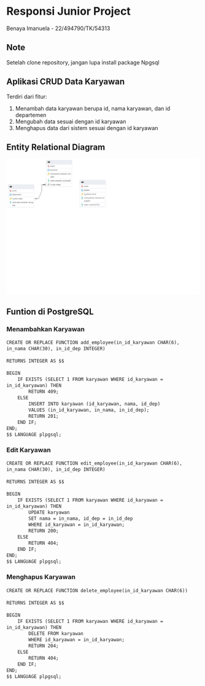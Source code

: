 # **Responsi Junior Project**

Benaya Imanuela - 22/494790/TK/54313

## Note

Setelah clone repository, jangan lupa install package Npgsql

## **Aplikasi CRUD Data Karyawan**

Terdiri dari fitur:

1. Menambah data karyawan berupa id, nama karyawan, dan id departemen
2. Mengubah data sesuai dengan id karyawan
3. Menghapus data dari sistem sesuai dengan id karyawan

## **Entity Relational Diagram**

![ERD](./public/ERD1.png)

## **Funtion di PostgreSQL**

### **Menambahkan Karyawan**

```
CREATE OR REPLACE FUNCTION add_employee(in_id_karyawan CHAR(6), in_nama CHAR(30), in_id_dep INTEGER)

RETURNS INTEGER AS $$

BEGIN
	IF EXISTS (SELECT 1 FROM karyawan WHERE id_karyawan = in_id_karyawan) THEN
		RETURN 409;
	ELSE
		INSERT INTO karyawan (id_karyawan, nama, id_dep)
		VALUES (in_id_karyawan, in_nama, in_id_dep);
		RETURN 201;
	END IF;
END;
$$ LANGUAGE plpgsql;
```

### **Edit Karyawan**

```
CREATE OR REPLACE FUNCTION edit_employee(in_id_karyawan CHAR(6), in_nama CHAR(30), in_id_dep INTEGER)

RETURNS INTEGER AS $$

BEGIN
	IF EXISTS (SELECT 1 FROM karyawan WHERE id_karyawan = in_id_karyawan) THEN
		UPDATE karyawan
		SET nama = in_nama, id_dep = in_id_dep
		WHERE id_karyawan = in_id_karyawan;
		RETURN 200;
	ELSE
		RETURN 404;
	END IF;
END;
$$ LANGUAGE plpgsql;
```

### **Menghapus Karyawan**

```
CREATE OR REPLACE FUNCTION delete_employee(in_id_karyawan CHAR(6))

RETURNS INTEGER AS $$

BEGIN
	IF EXISTS (SELECT 1 FROM karyawan WHERE id_karyawan = in_id_karyawan) THEN
		DELETE FROM karyawan
		WHERE id_karyawan = in_id_karyawan;
		RETURN 204;
	ELSE
		RETURN 404;
	END IF;
END;
$$ LANGUAGE plpgsql;
```
